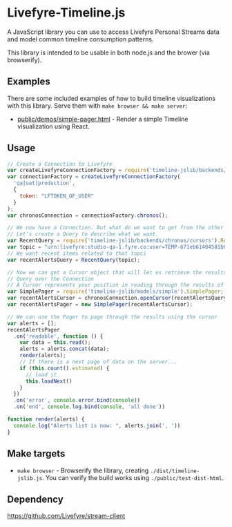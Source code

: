 # Livefyre-Timeline.js

A JavaScript library you can use to access Livefyre Personal Streams data and model common timeline consumption patterns.

This library is intended to be usable in both node.js and the brower (via browserify).

## Examples

There are some included examples of how to build timeline visualizations with this library. Serve them with `make browser && make server`:

* [public/demos/simple-pager.html](./public/demos/simple-pager.html) - Render a simple Timeline visualization using React.

## Usage

```javascript
// Create a Connection to Livefyre
var createLivefyreConnectionFactory = require('timeline-jslib/backends/factory');
var connectionFactory = createLivefyreConnectionFactory(
  'qa|uat|production',
  {
    token: "LFTOKEN_OF_USER"
  }
);
var chronosConnection = connectionFactory.chronos();

// We now have a Connection. But what do we want to get from the other side?
// Let's create a Query to describe what we want.
var RecentQuery = require('timeline-jslib/backends/chronos/cursors').RecentQuery;
var topic = "urn:livefyre:studio-qa-1.fyre.co:user=TEMP-671eb61404581b08:alertStream";
// We want recent items related to that topci
var recentAlertsQuery = RecentQuery(topic);

// Now we can get a Cursor object that will let us retrieve the results of our
// Query over the Connection
// A Cursor represents your position in reading through the results of your Query.
var SimplePager = require('timeline-jslib/models/simple').SimplePager;
var recentAlertsCursor = chronosConnection.openCursor(recentAlertsQuery);
var recentAlertsPager = new SimplePager(recentAlertsCursor);

// We can use the Pager to page through the results using the cursor
var alerts = [];
recentAlertsPager
  .on('readable', function () {
    var data = this.read();
    alerts = alerts.concat(data);
    render(alerts);
    // If there is a next page of data on the server...
    if (this.count().estimated) {
      // load it
      this.loadNext()
    }
  })
  .on('error', console.error.bind(console))
  .on('end', console.log.bind(console, 'all done'))

function render(alerts) {
  console.log("Alerts list is now: ", alerts.join(', '))
}
```

## Make targets

* `make browser` - Browserify the library, creating `./dist/timeline-jslib.js`. You can verify the build works using `./public/test-dist-html`.

## Dependency
https://github.com/Livefyre/stream-client
